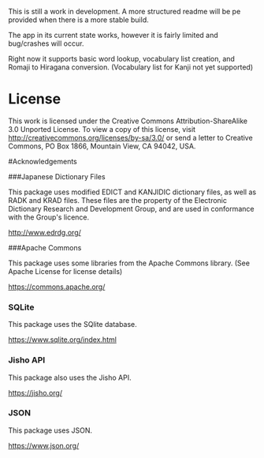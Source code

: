 This is still a work in development. A more structured readme will be pe provided when there is a more stable build.

The app in its current state works, however it is fairly limited and bug/crashes will occur.

Right now it supports basic word lookup, vocabulary list creation, and Romaji to Hiragana conversion.
(Vocabulary list for Kanji not yet supported)

# License

This work is licensed under the Creative Commons Attribution-ShareAlike 3.0 Unported License. To view a copy of this license, visit http://creativecommons.org/licenses/by-sa/3.0/ or send a letter to Creative Commons, PO Box 1866, Mountain View, CA 94042, USA.


#Acknowledgements

###Japanese Dictionary Files

This package uses modified EDICT and KANJIDIC dictionary files, as well as RADK and KRAD files. These files are the property of the Electronic Dictionary Research and Development Group, and are used in conformance with the Group's licence.

http://www.edrdg.org/

###Apache Commons

This package uses some libraries from the Apache Commons library. (See Apache License for license details)

https://commons.apache.org/

### SQLite

This package uses the SQlite database.

https://www.sqlite.org/index.html

### Jisho API

This package also uses the Jisho API.

https://jisho.org/

### JSON

This package uses JSON.

https://www.json.org/